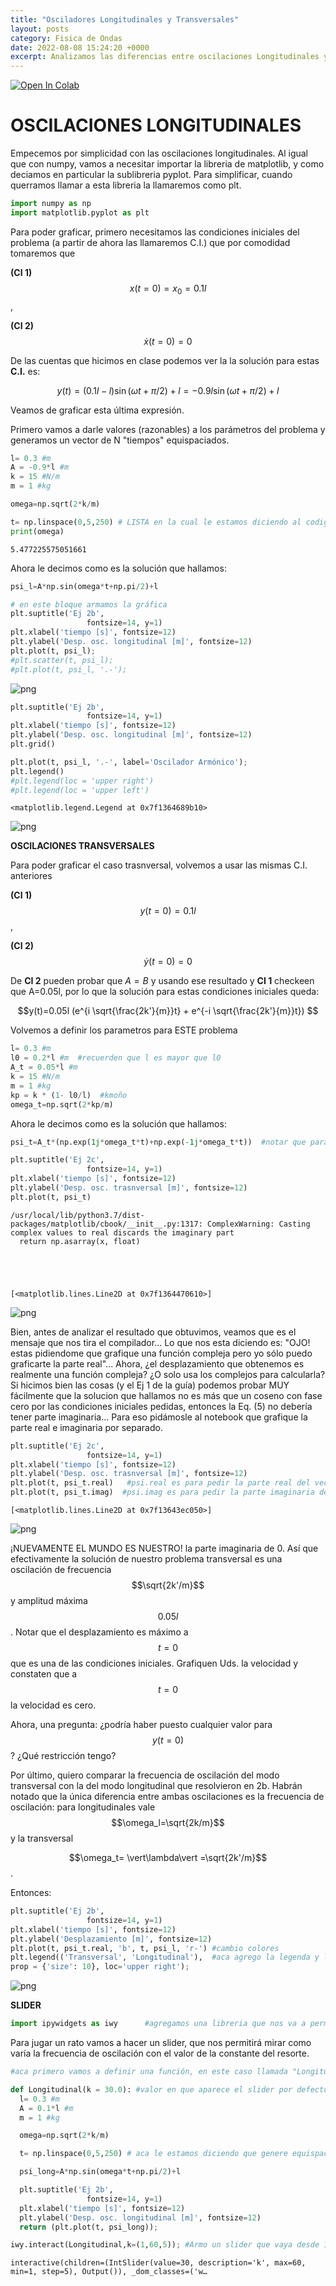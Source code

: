 ```yaml
---
title: "Osciladores Longitudinales y Transversales"
layout: posts
category: Fisica de Ondas
date: 2022-08-08 15:24:20 +0000
excerpt: Analizamos las diferencias entre oscilaciones Longitudinales y Transversales.
---
```



<a href="https://colab.research.google.com/github/remusezequiel/Fis_Colab/blob/main/Ondas/Oscilaciones_Long_y_Transversales.ipynb" target="_parent"><img src="https://colab.research.google.com/assets/colab-badge.svg" alt="Open In Colab"/></a>

# **OSCILACIONES LONGITUDINALES**

Empecemos por simplicidad con las oscilaciones longitudinales. Al igual que con numpy, vamos a necesitar importar la libreria de matplotlib, y como deciamos en particular la sublibreria pyplot. Para simplificar, cuando querramos llamar a esta libreria la llamaremos como plt.


```python
import numpy as np
import matplotlib.pyplot as plt

```

Para poder graficar, primero necesitamos las condiciones iniciales del problema (a partir de ahora las llamaremos C.I.) que por comodidad tomaremos que 

**(CI 1)** $$x(t=0)= x_0 = 0.1l$$,

**(CI 2)** $$\dot x(t=0)=0$$

De las cuentas que hicimos en clase podemos ver la la solución para estas **C.I.** es:

$$y(t)=(0.1l-l) \sin (\omega t+\pi/2) + l = -0.9l \sin (\omega t+\pi/2) + l$$


Veamos de graficar esta última expresión.

Primero vamos a darle valores (razonables) a los parámetros del problema y generamos un vector de N "tiempos" equispaciados.


```python
l= 0.3 #m
A = -0.9*l #m 
k = 15 #N/m
m = 1 #kg

omega=np.sqrt(2*k/m)

t= np.linspace(0,5,250) # LISTA en la cual le estamos diciendo al codigo que genere equispaciadamente 250 tiempos entre 0 y 5seg
print(omega)

```

    5.477225575051661


Ahora le decimos como es la solución que hallamos:


```python
psi_l=A*np.sin(omega*t+np.pi/2)+l 
```


```python
# en este bloque armamos la gráfica
plt.suptitle('Ej 2b', 
                 fontsize=14, y=1)
plt.xlabel('tiempo [s]', fontsize=12)
plt.ylabel('Desp. osc. longitudinal [m]', fontsize=12)
plt.plot(t, psi_l);
#plt.scatter(t, psi_l);
#plt.plot(t, psi_l, '.-');

```


    
![png](/assets/images/2022-08-08/output_11_0.png)
    



```python
plt.suptitle('Ej 2b', 
                 fontsize=14, y=1)
plt.xlabel('tiempo [s]', fontsize=12)
plt.ylabel('Desp. osc. longitudinal [m]', fontsize=12)
plt.grid()

plt.plot(t, psi_l, '.-', label='Oscilador Armónico');
plt.legend()
#plt.legend(loc = 'upper right')
#plt.legend(loc = 'upper left')
```




    <matplotlib.legend.Legend at 0x7f1364689b10>




    
![png](/assets/images/2022-08-08/output_12_1.png)
    


**OSCILACIONES TRANSVERSALES**

Para poder graficar el caso trasnversal, volvemos a usar las mismas C.I. anteriores

**(CI 1)** $$y(t=0)=0.1l$$,

**(CI 2)** $$\dot y(t=0)=0$$

De **CI 2** pueden probar que $A=B$ y usando ese resultado y **CI 1** checkeen que A=0.05l, por lo que la solución para estas condiciones iniciales queda:

$$y(t)=0.05l (e^{i \sqrt{\frac{2k'}{m}}t} + e^{-i \sqrt{\frac{2k'}{m}}t}) $$


Volvemos a definir los parametros para ESTE problema


```python
l= 0.3 #m
l0 = 0.2*l #m  #recuerden que l es mayor que l0
A_t = 0.05*l #m 
k = 15 #N/m
m = 1 #kg
kp = k * (1- l0/l)  #kmoño
omega_t=np.sqrt(2*kp/m)
```

Ahora le decimos como es la solución que hallamos:


```python
psi_t=A_t*(np.exp(1j*omega_t*t)+np.exp(-1j*omega_t*t))  #notar que para incluir la constante imaginaria i en python debemos escribir '1j'

```


```python
plt.suptitle('Ej 2c', 
                 fontsize=14, y=1)
plt.xlabel('tiempo [s]', fontsize=12)
plt.ylabel('Desp. osc. trasnversal [m]', fontsize=12)
plt.plot(t, psi_t)
```

    /usr/local/lib/python3.7/dist-packages/matplotlib/cbook/__init__.py:1317: ComplexWarning: Casting complex values to real discards the imaginary part
      return np.asarray(x, float)





    [<matplotlib.lines.Line2D at 0x7f1364470610>]




    
![png](/assets/images/2022-08-08/output_19_2.png)
    


Bien, antes de analizar el resultado que obtuvimos, veamos que es el mensaje que nos tira el compilador... 
Lo que nos esta diciendo es: "OJO! estas pidiendome que grafique una función compleja pero yo sólo puedo graficarte la parte real"... Ahora, ¿el desplazamiento que obtenemos es realmente una función compleja? ¿O solo usa los complejos para calcularla? Si hicimos bien las cosas (y el Ej 1 de la guía) podemos probar MUY fácilmente que la solucion que hallamos no es más que un coseno con fase cero por las condiciones iniciales pedidas, entonces la Eq. (5) no debería tener parte imaginaria... Para eso pidámosle al notebook que grafique la parte real e imaginaria por separado.


```python
plt.suptitle('Ej 2c', 
                 fontsize=14, y=1)
plt.xlabel('tiempo [s]', fontsize=12)
plt.ylabel('Desp. osc. trasnversal [m]', fontsize=12)
plt.plot(t, psi_t.real)   #psi.real es para pedir la parte real del vector psi
plt.plot(t, psi_t.imag)  #psi.imag es para pedir la parte imaginaria del vector psi
```




    [<matplotlib.lines.Line2D at 0x7f13643ec050>]




    
![png](/assets/images/2022-08-08/output_21_1.png)
    


¡NUEVAMENTE EL MUNDO ES NUESTRO! la parte imaginaria de 0. Así que efectivamente la solución de nuestro problema transversal es una oscilación de frecuencia $$\sqrt{2k'/m}$$ y amplitud máxima $$0.05l$$. Notar que el desplazamiento es máximo a $$t=0$$ que es una de las condiciones iniciales. Grafiquen Uds. la velocidad y constaten que a $$t=0$$ la velocidad es cero.

Ahora, una pregunta: ¿podría haber puesto cualquier valor para $$y(t=0)$$? ¿Qué restricción tengo? 

Por último, quiero comparar la frecuencia de oscilación del modo transversal con la del modo longitudinal que resolvieron en 2b. Habrán notado que la única diferencia entre ambas oscilaciones es la frecuencia de oscilación: para longitudinales vale $$\omega_l=\sqrt{2k/m}$$ y la transversal

 $$\omega_t=  \vert\lambda\vert =\sqrt{2k'/m}$$. 
 
 Entonces:


```python
plt.suptitle('Ej 2b', 
                 fontsize=14, y=1)
plt.xlabel('tiempo [s]', fontsize=12)
plt.ylabel('Desplazamiento [m]', fontsize=12)
plt.plot(t, psi_t.real, 'b', t, psi_l, 'r-') #cambio colores
plt.legend(('Transversal', 'Longitudinal'),  #aca agrego la legenda y le digo en que posición de la figura quiero que esté.
prop = {'size': 10}, loc='upper right');

```


    
![png](/assets/images/2022-08-08/output_24_0.png)
    


**SLIDER**


```python
import ipywidgets as iwy      #agregamos una libreria que nos va a permitir jugar con SLIDERS
```

Para jugar un rato vamos a hacer un slider, que nos permitirá mirar como varía la frecuencia de oscilación con el valor de la constante del resorte.


```python
#aca primero vamos a definir una función, en este caso llamada "Longitudinal"

def Longitudinal(k = 30.0): #valor en que aparece el slider por defecto. La función queda cargada hasta que yo la llame, dentro de la función tengo que poner todos los parámetros
  l= 0.3 #m
  A = 0.1*l #m 
  m = 1 #kg

  omega=np.sqrt(2*k/m)

  t= np.linspace(0,5,250) # aca le estamos diciendo que genere equispaciadamente 250 tiempos entre 0 y 5seg

  psi_long=A*np.sin(omega*t+np.pi/2)+l

  plt.suptitle('Ej 2b', 
                 fontsize=14, y=1)
  plt.xlabel('tiempo [s]', fontsize=12)
  plt.ylabel('Desp. osc. longitudinal [m]', fontsize=12)
  return (plt.plot(t, psi_long)); 

```


```python
iwy.interact(Longitudinal,k=(1,60,5)); #Armo un slider que vaya desde 1 a 60 de a pasos de a 5N/m y llamo a la función 

```


    interactive(children=(IntSlider(value=30, description='k', max=60, min=1, step=5), Output()), _dom_classes=('w…

